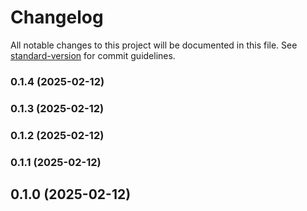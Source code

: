 # Changelog

All notable changes to this project will be documented in this file. See [standard-version](https://github.com/conventional-changelog/standard-version) for commit guidelines.

### 0.1.4 (2025-02-12)

### 0.1.3 (2025-02-12)

### 0.1.2 (2025-02-12)

### 0.1.1 (2025-02-12)


## 0.1.0 (2025-02-12)
